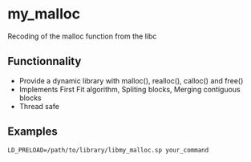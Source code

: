 my_malloc
=========

Recoding of the malloc function from the libc

Functionnality
--------------

  * Provide a dynamic library with malloc(), realloc(), calloc() and free()
  * Implements First Fit algorithm, Spliting blocks, Merging contiguous blocks
  * Thread safe


Examples
--------

```
LD_PRELOAD=/path/to/library/libmy_malloc.sp your_command
```

